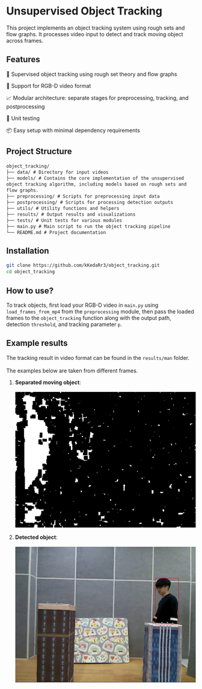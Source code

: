 # Unsupervised Object Tracking

This project implements an object tracking system using rough sets and flow graphs.
It processes video input to detect and track moving object across frames.


## Features

🧠 Supervised object tracking using rough set theory and flow graphs

🎥 Support for RGB-D video format

📈 Modular architecture: separate stages for preprocessing, tracking, and postprocessing

🧪 Unit testing

📦 Easy setup with minimal dependency requirements



## Project Structure

  ```text
  object_tracking/
  ├── data/ # Directory for input videos
  ├── models/ # Contains the core implementation of the unsupervised object tracking algorithm, including models based on rough sets and flow graphs.
  ├── preprocessing/ # Scripts for preprocessing input data
  ├── postprocessing/ # Scripts for processing detection outputs
  ├── utils/ # Utility functions and helpers
  ├── results/ # Output results and visualizations
  ├── tests/ # Unit tests for various modules
  ├── main.py # Main script to run the object tracking pipeline
  └── README.md # Project documentation
  ```

## Installation

  ```bash
  git clone https://github.com/kKedaRr3/object_tracking.git
  cd object_tracking
  ```

## How to use?

To track objects, first load your RGB-D video in `main.py` using `load_frames_from_mp4` from the `preprocessing` module, 
then pass the loaded frames to the `object_tracking` function along with the output path, detection `threshold`, and tracking parameter `p`.

## Example results

The tracking result in video format can be found in the `results/man` folder.<br><br>
The examples below are taken from different frames.


1. **Separated moving object**: <br><br>
![Tracking Example](results/man/dilated_foreground.jpg)

2. **Detected object**: <br><br>
![Tracking Example 2](results/man/detected_object.png)
